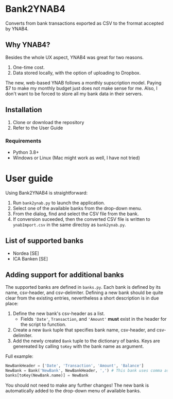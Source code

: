# Bank2YNAB4
Converts from bank transactions exported as CSV to the frormat accepted by YNAB4.

## Why YNAB4?

Besides the whole UX aspect, YNAB4 was great for two reasons.
1. One-time cost.
2. Data stored locally, with the option of uploading to Dropbox.

The new, web-based YNAB follows a monthly supscription model.
Paying $7 to make my monthly budget just does not make sense for me.
Also, I don't want to be forced to store all my bank data in their servers.

## Installation

1. Clone or download the repository
2. Refer to the User Guide

### Requirements

* Python 3.8+
* Windows or Linux (Mac might work as well, I have not tried)

# User guide

Using Bank2YNAB4 is straightforward:
1. Run `bank2ynab.py` to launch the application.
2. Select one of the available banks from the drop-down menu.
3. From the dialog, find and select the CSV file from the bank.
4. If conversion suceeded, then the converted CSV file is written to `ynabImport.csv` in the same directoy as `bank2ynab.py`.

## List of supported banks

* Nordea [SE]
* ICA Banken [SE]

## Adding support for additional banks

The supported banks are defined in `banks.py`.
Each bank is defined by its name, csv-header, and csv-delimiter.
Defining a new bank should be quite clear from the existing entries, nevertheless a short description is in due place:
1. Define the new bank's csv-header as a list.
   * Fields `'Date'`, `Transaction`, and `'Amount'` **must** exist in the header for the script to function.
2. Create a new `Bank` tuple that specifies bank name, csv-header, and csv-delimiter.
3. Add the newly created `Bank` tuple to the dictionary of banks. Keys are genereated by calling `toKey` with the bank name as  argument.

Full example:
```python
NewBankHeader = ['Date', 'Transaction', 'Amount', 'Balance']
NewBank = Bank('NewBank', NewBankHeader, ',') # This bank uses comma as its delimiter
banks[toKey(NewBank.name)] = NewBank
```

You should not need to make any further changes!
The new bank is automatically added to the drop-down menu of available banks.
